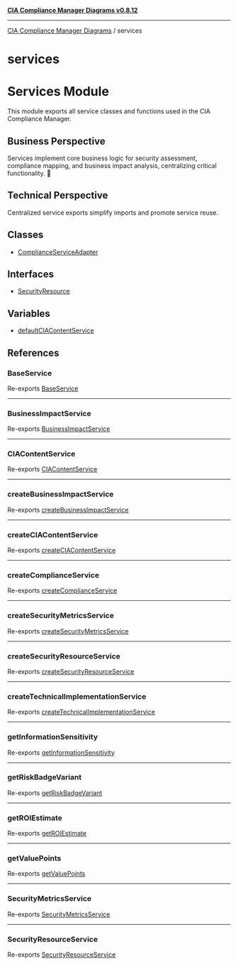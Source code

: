 [**CIA Compliance Manager Diagrams v0.8.12**](../README.md)

***

[CIA Compliance Manager Diagrams](../modules.md) / services

# services

# Services Module

This module exports all service classes and functions used in the CIA Compliance Manager.

## Business Perspective
Services implement core business logic for security assessment, compliance mapping,
and business impact analysis, centralizing critical functionality. 💼

## Technical Perspective
Centralized service exports simplify imports and promote service reuse.

## Classes

- [ComplianceServiceAdapter](classes/ComplianceServiceAdapter.md)

## Interfaces

- [SecurityResource](interfaces/SecurityResource.md)

## Variables

- [defaultCIAContentService](variables/defaultCIAContentService.md)

## References

### BaseService

Re-exports [BaseService](BaseService/classes/BaseService.md)

***

### BusinessImpactService

Re-exports [BusinessImpactService](businessImpactService/classes/BusinessImpactService.md)

***

### CIAContentService

Re-exports [CIAContentService](ciaContentService/classes/CIAContentService.md)

***

### createBusinessImpactService

Re-exports [createBusinessImpactService](businessImpactService/functions/createBusinessImpactService.md)

***

### createCIAContentService

Re-exports [createCIAContentService](ciaContentService/functions/createCIAContentService.md)

***

### createComplianceService

Re-exports [createComplianceService](complianceService/functions/createComplianceService.md)

***

### createSecurityMetricsService

Re-exports [createSecurityMetricsService](securityMetricsService/functions/createSecurityMetricsService.md)

***

### createSecurityResourceService

Re-exports [createSecurityResourceService](securityResourceService/functions/createSecurityResourceService.md)

***

### createTechnicalImplementationService

Re-exports [createTechnicalImplementationService](technicalImplementationService/functions/createTechnicalImplementationService.md)

***

### getInformationSensitivity

Re-exports [getInformationSensitivity](ciaContentService/functions/getInformationSensitivity.md)

***

### getRiskBadgeVariant

Re-exports [getRiskBadgeVariant](ciaContentService/functions/getRiskBadgeVariant.md)

***

### getROIEstimate

Re-exports [getROIEstimate](ciaContentService/functions/getROIEstimate.md)

***

### getValuePoints

Re-exports [getValuePoints](ciaContentService/functions/getValuePoints.md)

***

### SecurityMetricsService

Re-exports [SecurityMetricsService](securityMetricsService/classes/SecurityMetricsService.md)

***

### SecurityResourceService

Re-exports [SecurityResourceService](securityResourceService/classes/SecurityResourceService.md)

